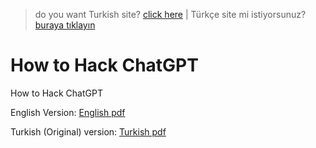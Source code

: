 > do you want Turkish site? [click here](READMETR.md) | Türkçe site mi istiyorsunuz? [buraya tıklayın](READMETR.md)

# How to Hack ChatGPT
How to Hack ChatGPT

English Version:
[English pdf](How_To_Hack_ChatGPT.pdf)

Turkish (Original) version:
[Turkish pdf](ChatGPT_Nasıl_Hacklenir.pdf)

